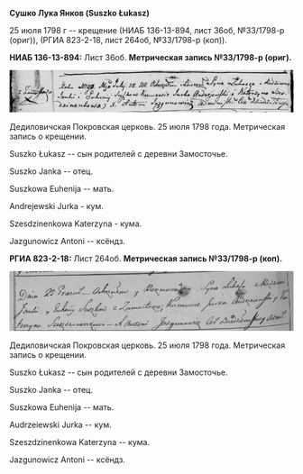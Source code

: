 **Сушко Лука Янков (Suszko Łukasz)**

25 июля 1798 г -- крещение (НИАБ 136-13-894, лист 36об, №33/1798-р
(ориг)), (РГИА 823-2-18, лист 264об, №33/1798-р (коп)).

**НИАБ 136-13-894:** Лист 36об. **Метрическая запись №33/1798-р
(ориг).**

![](./media/fa685fe4f198a9c369feedec6234b78e48b45641.png)

Дедиловичская Покровская церковь. 25 июля 1798 года. Метрическая запись
о крещении.

Suszko Łukasz -- сын родителей с деревни Замосточье.

Suszko Janka -- отец.

Suszkowa Euhenija -- мать.

Andrejewski Jurka - кум.

Szesdzinenkowa Katerzyna - кума.

Jazgunowicz Antoni -- ксёндз.

**РГИА 823-2-18:** Лист 264об. **Метрическая запись №33/1798-р (коп).**

![](./media/463d7913029f72158d7ad4710ecc18380898d7ce.png)

Дедиловичская Покровская церковь. 25 июля 1798 года. Метрическая запись
о крещении.

Suszko Łukasz -- сын родителей с деревни Замосточье.

Suszko Janka -- отец.

Suszkowa Euhenija -- мать.

Audrzeiewski Jurka -- кум.

Szеszdzinenkowa Katerzyna -- кума.

Jazgunowicz Antoni -- ксёндз.
